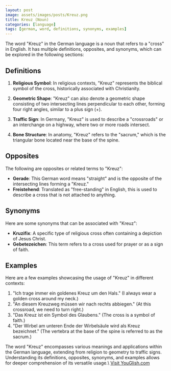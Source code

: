 ```yaml
---
layout: post
image: assets/images/posts/Kreuz.png
title: Kreuz (Noun)
categories: [language]
tags: [german, word, definitions, synonyms, examples]
---
```


The word "Kreuz" in the German language is a noun that refers to a "cross" in English. It has multiple definitions, opposites, and synonyms, which can be explored in the following sections:

## Definitions

1. **Religious Symbol**: In religious contexts, "Kreuz" represents the biblical symbol of the cross, historically associated with Christianity.
   
2. **Geometric Shape**: "Kreuz" can also denote a geometric shape consisting of two intersecting lines perpendicular to each other, forming four right angles, similar to a plus sign (+).
   
3. **Traffic Sign**: In Germany, "Kreuz" is used to describe a "crossroads" or an interchange on a highway, where two or more roads intersect.
   
4. **Bone Structure**: In anatomy, "Kreuz" refers to the "sacrum," which is the triangular bone located near the base of the spine.

## Opposites

The following are opposites or related terms to "Kreuz":

- **Gerade**: This German word means "straight" and is the opposite of the intersecting lines forming a "Kreuz."
- **Freistehend**: Translated as "free-standing" in English, this is used to describe a cross that is not attached to anything.

## Synonyms

Here are some synonyms that can be associated with "Kreuz":

- **Kruzifix**: A specific type of religious cross often containing a depiction of Jesus Christ.
- **Gebetezeichen**: This term refers to a cross used for prayer or as a sign of faith.

## Examples

Here are a few examples showcasing the usage of "Kreuz" in different contexts:

1. "Ich trage immer ein goldenes Kreuz um den Hals." (I always wear a golden cross around my neck.)
2. "An diesem Kreuzweg müssen wir nach rechts abbiegen." (At this crossroad, we need to turn right.)
3. "Das Kreuz ist ein Symbol des Glaubens." (The cross is a symbol of faith.)
4. "Der Wirbel am unteren Ende der Wirbelsäule wird als Kreuz bezeichnet." (The vertebra at the base of the spine is referred to as the sacrum.)

The word "Kreuz" encompasses various meanings and applications within the German language, extending from religion to geometry to traffic signs. Understanding its definitions, opposites, synonyms, and examples allows for deeper comprehension of its versatile usage.\ <a id="yg-widget-0" class="youglish-widget" data-query="Kreuz" data-lang="german" data-components="8412" data-auto-start="0" data-bkg-color="theme_light" data-title="How%20to%20pronounce%20Kreuz%20in%20German"  rel="nofollow" href="https://youglish.com">Visit YouGlish.com</a><script async src="https://youglish.com/public/emb/widget.js" charset="utf-8"></script>